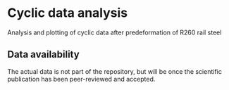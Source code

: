 # Cyclic data analysis
Analysis and plotting of cyclic data after predeformation of R260 rail steel

## Data availability
The actual data is not part of the repository, but will be once the scientific publication has been peer-reviewed and accepted. 
